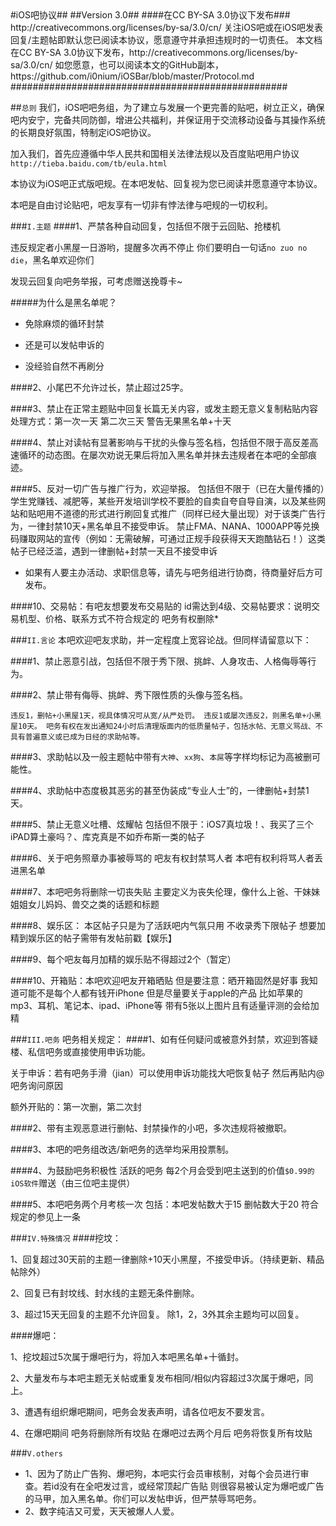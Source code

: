 <markdown>
#iOS吧协议##
##Version 3.0##
####在CC BY-SA 3.0协议下发布###
http://creativecommons.org/licenses/by-sa/3.0/cn/
关注iOS吧或在iOS吧发表回复/主题帖即默认您已阅读本协议，愿意遵守并承担违规时的一切责任。
本文档在CC BY-SA 3.0协议下发布，http://creativecommons.org/licenses/by-sa/3.0/cn/
如您愿意，也可以阅读本文的GitHub副本，https://github.com/i0nium/iOSBar/blob/master/Protocol.md
##################################################

##`总则`
我们，iOS吧吧务组，为了建立与发展一个更完善的贴吧，树立正义，确保吧内安宁，完备共同防御，增进公共福利，并保证用于交流移动设备与其操作系统的长期良好氛围，特制定iOS吧协议。

加入我们，首先应遵循中华人民共和国相关法律法规以及百度贴吧用户协议
`http://tieba.baidu.com/tb/eula.html`

本协议为iOS吧正式版吧规。在本吧发帖、回复视为您已阅读并愿意遵守本协议。

本吧是自由讨论贴吧，吧友享有一切非有悖法律与吧规的一切权利。

###`I.主题`
####1、严禁各种自动回复，包括但不限于云回贴、抢楼机

违反规定者小黑屋一日游哟，提醒多次再不停止 你们要明白一句话`no zuo no die`，黑名单欢迎你们 

发现云回复向吧务举报，可考虑赠送挽尊卡~

#####为什么是黑名单呢？

* 免除麻烦的循环封禁

* 还是可以发帖申诉的

* 没经验自然不再刷分


####2、小尾巴不允许过长，禁止超过25字。

####3、禁止在正常主题贴中回复长篇无关内容，或发主题无意义复制粘贴内容
处理方式：第一次一天 第二次三天 警告无果黑名单+十天

####4、禁止对读帖有显著影响与干扰的头像与签名档，包括但不限于高反差高速循环的动态图。在屡次劝说无果后将加入黑名单并抹去违规者在本吧的全部痕迹。

####5、反对一切广告与推广行为，欢迎举报。
包括但不限于（已在大量传播的）学生党赚钱、减肥等，某些开发培训学校不要脸的自卖自夸自导自演，以及某些网站和贴吧用不道德的形式进行刷回复式推广（同样已经大量出现）对于该类广告行为，一律封禁10天+黑名单且不接受申诉。
禁止FMA、NANA、1000APP等兑换码赚取网站的宣传（例如：无需破解，可通过正规手段获得天天跑酷钻石！）这类帖子已经泛滥，遇到一律删帖+封禁一天且不接受申诉
* 如果有人要主办活动、求职信息等，请先与吧务组进行协商，待商量好后方可发布。

####10、交易帖：有吧友想要发布交易贴的 id需达到4级、交易帖要求：说明交易机型、价格、联系方式不符合规定的 吧务有权删除* 

###`II.言论`
本吧欢迎吧友求助，并一定程度上宽容论战。但同样请留意以下：

####1、禁止恶意引战，包括但不限于秀下限、挑衅、人身攻击、人格侮辱等行为。

####2、禁止带有侮辱、挑衅、秀下限性质的头像与签名档。

`违反1，删帖+小黑屋1天，视具体情况可从宽/从严处罚。
违反1或屡次违反2，则黑名单+小黑屋10天。
吧务有权在发出通知24小时后清理版面内的低质量帖子，包括水帖、无意义骂战、不具有普遍意义或已成为日经的求助帖等。`

####3、求助帖以及一般主题帖中带有`大神`、`xx狗`、`本屌`等字样均标记为高被删可能性。

####4、求助帖中态度极其恶劣的甚至伪装成“专业人士”的，一律删帖+封禁1天。

####5、禁止无意义吐槽、炫耀帖
包括但不限于：iOS7真垃圾！、我买了三个iPAD算土豪吗？、库克真是不如乔布斯一类的帖子

####6、关于吧务照章办事被辱骂的 吧友有权封禁骂人者 本吧有权利将骂人者丢进黑名单

####7、本吧吧务将删除一切丧失贴 主要定义为丧失伦理，像什么上爸、干妹妹姐姐女儿妈妈、兽交之类的话题和标题

####8、娱乐区： 本区帖子只是为了活跃吧内气氛只用 不收录秀下限帖子 想要加精到娱乐区的帖子需带有发帖前戳【娱乐】

####9、每个吧友每月加精的娱乐贴不得超过2个（暂定）

####10、开箱贴：本吧欢迎吧友开箱晒贴 但是要注意：晒开箱固然是好事 我知道可能不是每个人都有钱开iPhone 但是尽量要关于apple的产品 比如苹果的mp3、耳机、笔记本、ipad、iPhone等 带有5张以上图片且有适量评测的会给加精

###`III.吧务`
吧务相关规定：
####1、如有任何疑问或被意外封禁，欢迎到答疑楼、私信吧务或直接使用申诉功能。

关于申诉：若有吧务手滑（jian）可以使用申诉功能找大吧恢复帖子 然后再贴内@吧务询问原因

额外开贴的：第一次删，第二次封

####2、带有主观恶意进行删帖、封禁操作的小吧，多次违规将被撤职。

####3、本吧的吧务组改选/新吧务的选举均采用投票制。

####4、为鼓励吧务积极性 活跃的吧务 每2个月会受到吧主送到的价值`$0.99的iOS软件`赠送（由三位吧主提供）

####5、本吧吧务两个月考核一次 包括：本吧发帖数大于15 删帖数大于20 符合规定的参见上一条

###`IV.特殊情况`
####挖坟：

1、回复超过30天前的主题一律删除+10天小黑屋，不接受申诉。（持续更新、精品帖除外）

2、回复已有封坟线、封水线的主题无条件删除。

3、超过15天无回复的主题不允许回复。
除1，2，3外其余主题均可以回复。

####爆吧：

1、挖坟超过5次属于爆吧行为，将加入本吧黑名单+十循封。

2、大量发布与本吧主题无关帖或重复发布相同/相似内容超过3次属于爆吧，同上。

3、遭遇有组织爆吧期间，吧务会发表声明，请各位吧友不要发言。

4、在爆吧期间 吧务将删除所有坟贴 在爆吧过去两个月后 吧务将恢复所有坟贴

###`V.others`
* 1、因为了防止广告狗、爆吧狗，本吧实行会员审核制，对每个会员进行审查。若id没有在全吧发过言，或经常顶起广告贴 则很容易被认定为爆吧或广告的马甲，加入黑名单。你们可以发帖申诉，但严禁辱骂吧务。
* 2、数字纯洁又可爱，天天被爆人人爱。
